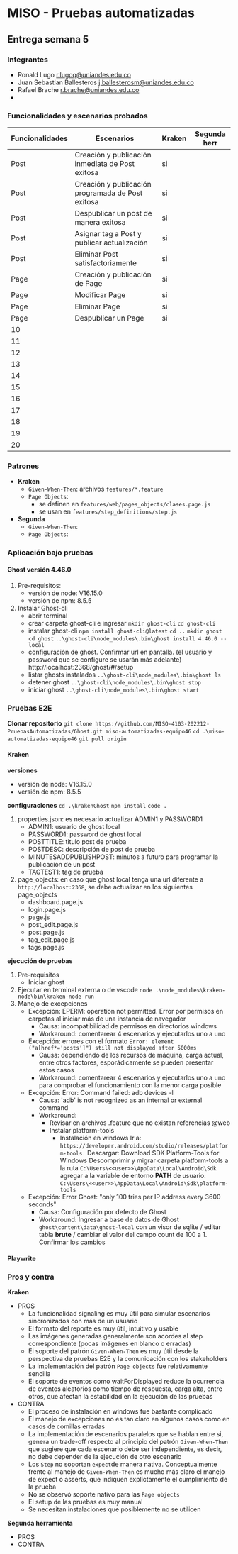 # MISO - Pruebas automatizadas

## Entrega semana 5

### Integrantes

- Ronald Lugo <r.lugoq@uniandes.edu.co>
- Juan Sebastian Ballesteros <j.ballesterosm@uniandes.edu.co>
- Rafael Brache <r.brache@uniandes.edu.co>
- 

### Funcionalidades y escenarios probados
| Funcionalidades | Escenarios                                                | Kraken | Segunda herr |
|-----------------|-----------------------------------------------------------|--------|--------------|  
| Post            | Creación y publicación inmediata de Post exitosa          |   si   |              | 
| Post            | Creación y publicación programada de Post exitosa         |   si   |              | 
| Post            | Despublicar un post de manera exitosa                     |   si   |              | 
| Post            | Asignar tag a Post y publicar actualización               |   si   |              | 
| Post            | Eliminar Post satisfactoriamente                          |   si   |              | 
| Page            | Creación y publicación de Page                            |   si   |              | 
| Page            | Modificar Page                                            |   si   |              |  
| Page            | Eliminar Page                                             |   si   |              |  
| Page            | Despublicar un Page                                       |   si   |              |  
| 10              |                                                           |        |              |  
| 11              |                                                           |        |              |  
| 12              |                                                           |        |              |  
| 13              |                                                           |        |              |  
| 14              |                                                           |        |              |  
| 15              |                                                           |        |              |  
| 16              |                                                           |        |              |  
| 17              |                                                           |        |              |  
| 18              |                                                           |        |              |  
| 19              |                                                           |        |              |  
| 20              |                                                           |        |              |  

### Patrones
- **Kraken**
	- `Given-When-Then`: archivos `features/*.feature`
	- `Page Objects`: 
		- se definen en `features/web/pages_objects/clases.page.js`
		- se usan en `features/step_definitions/step.js`
- **Segunda**
	- `Given-When-Then`:
	- `Page Objects`: 

### Aplicación bajo pruebas 

#### Ghost versión 4.46.0

1. Pre-requisitos:
	- versión de node: V16.15.0
	- versión de npm: 8.5.5
2. Instalar Ghost-cli
	- abrir terminal
	- crear carpeta ghost-cli e ingresar
	`mkdir ghost-cli`
	`cd ghost-cli`
	- instalar ghost-cli 
	`npm install ghost-cli@latest`
	`cd ..`
	`mkdir ghost `
	`cd ghost` 
	`..\ghost-cli\node_modules\.bin\ghost install 4.46.0 --local`
	- configuración de ghost. Confirmar url en pantalla. (el usuario y password que se configure se usarán más adelante)
	http://localhost:2368/ghost/#/setup 
	- listar ghosts instalados 
	`..\ghost-cli\node_modules\.bin\ghost ls`
	- detener ghost 
	`..\ghost-cli\node_modules\.bin\ghost stop`
	- iniciar ghost 
	`..\ghost-cli\node_modules\.bin\ghost start`

### Pruebas E2E

**Clonar repositorio**
`git clone https://github.com/MISO-4103-202212-PruebasAutomatizadas/Ghost.git miso-automatizadas-equipo46`
`cd .\miso-automatizadas-equipo46`
`git pull origin`

#### Kraken

**versiones**
- versión de node: V16.15.0
- versión de npm: 8.5.5

**configuraciones**
`cd .\krakenGhost`
`npm install`
`code .`

1. properties.json: es necesario actualizar ADMIN1 y PASSWORD1
	- ADMIN1: usuario de ghost local 
	- PASSWORD1: password de ghost local 
	- POSTTITLE: titulo post de prueba 
	- POSTDESC: descripción de post de prueba 
	- MINUTESADDPUBLISHPOST: minutos a futuro para programar la publicación de un post 
	- TAGTEST1: tag de prueba 
2. page_objects: en caso que ghost local tenga una url diferente a `http://localhost:2368`, se debe actualizar en los siguientes page_objects
	- dashboard.page.js
	- login.page.js
	- page.js
	- post_edit.page.js
	- post.page.js
	- tag_edit.page.js
	- tags.page.js

**ejecución de pruebas**
1. Pre-requisitos
	- Iniciar ghost 
2. Ejecutar en terminal externa o de vscode
	`node .\node_modules\kraken-node\bin\kraken-node run`
3. Manejo de excepciones
	- Excepción: EPERM: operation not permitted. Error por permisos en carpetas al iniciar más de una instancia de navegador
		- Causa: incompatibilidad de permisos en directorios windows
		- Workaround: comentarear 4 escenarios y ejecutarlos uno a uno 
	- Excepción: errores con el formato `Error: element ("a[href*='posts']") still not displayed after 5000ms`
		- Causa: dependiendo de los recursos de máquina, carga actual, entre otros factores, esporádicamente se pueden presentar estos casos
		- Workaround: comentarear 4 escenarios y ejecutarlos uno a uno para comprobar el funcionamiento con la menor carga posible
	- Excepción: Error: Command failed: adb devices -l
		- Causa: 'adb' is not recognized as an internal or external command
		- Workaround: 
			- Revisar en archivos .feature que no existan referencias @web
			- Instalar platform-tools
				- Instalación en windows 
				Ir a: `https://developer.android.com/studio/releases/platform-tools `
				Descargar: Download SDK Platform-Tools for Windows 
				Descomprimir y migrar carpeta platform-tools a la ruta `C:\Users\<<user>>\AppData\Local\Android\Sdk`
				agregar a la variable de entorno **PATH** de usuario: `C:\Users\<<user>>\AppData\Local\Android\Sdk\platform-tools `
	- Excepción: Error Ghost: "only 100 tries per IP address every 3600 seconds" 
		- Causa: Configuración por defecto de Ghost 
		- Workaround: Ingresar a base de datos de Ghost `ghost\content\data\ghost-local` con un visor de sqlite / editar tabla **brute** / cambiar el valor del campo count de 100 a 1. Confirmar los cambios

#### Playwrite

### Pros y contra

**Kraken**
- PROS
  - La funcionalidad signaling es muy útil para simular escenarios sincronizados con más de un usuario
  - El formato del reporte es muy útil, intuitivo y usable
  - Las imágenes generadas generalmente son acordes al step correspondiente (pocas imágenes en blanco o erradas)
  - El soporte del patrón `Given-When-Then` es muy útil desde la perspectiva de pruebas E2E y la comunicación con los stakeholders
  - La implementación del patrón `Page objects` fue relativamente sencilla
  - El soporte de eventos como waitForDisplayed reduce la ocurrencia de eventos aleatorios como tiempo de respuesta, carga alta, entre otros, que afectan la estabilidad en la ejecución de las pruebas
- CONTRA
  - El proceso de instalación en windows fue bastante complicado 
  - El manejo de excepciones no es tan claro en algunos casos como en casos de comillas erradas
  - La implementación de escenarios paralelos que se hablan entre si, genera un trade-off respecto al principio del patrón `Given-When-Then` que sugiere que cada escenario debe ser independiente, es decir, no debe depender de la ejecución de otro escenario
  - Los `Step` no soportan `expect`de manera nativa. Conceptualmente frente al manejo de `Given-When-Then` es mucho más claro el manejo de expect o asserts, que indiquen explíctamente el cumplimiento de la prueba
  - No se observó soporte nativo para las `Page objects`
  - El setup de las pruebas es muy manual
  - Se necesitan instalaciones que posiblemente no se utilicen

**Segunda herramienta**
- PROS 
- CONTRA
